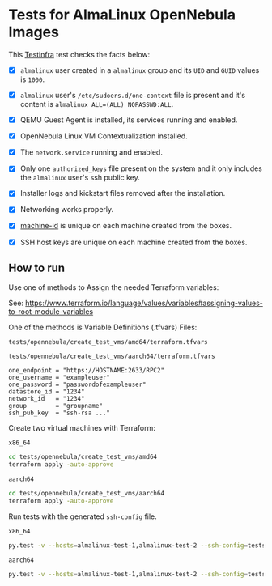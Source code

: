 # Tests for AlmaLinux OpenNebula Images

This [Testinfra](https://testinfra.readthedocs.io/) test checks the facts below:

- [x] `almalinux` user created in a `almalinux` group and its `UID` and `GUID` values is `1000`.
- [x] `almalinux` user's `/etc/sudoers.d/one-context` file is present and it's content is `almalinux ALL=(ALL) NOPASSWD:ALL`.
- [x] QEMU Guest Agent is installed, its services running and enabled.
- [x] OpenNebula Linux VM Contextualization installed.
- [x] The `network.service` running and enabled.
- [x] Only one `authorized_keys` file present on the system and it only includes the `almalinux` user's ssh public key.
- [x] Installer logs and kickstart files removed after the installation.
- [x] Networking works properly.
- [x] [machine-id](https://www.freedesktop.org/software/systemd/man/machine-id.html) is unique on each machine created from the boxes.
- [x] SSH host keys are unique on each machine created from the boxes.


## How to run
Use one of methods to Assign the needed Terraform variables:

See: https://www.terraform.io/language/values/variables#assigning-values-to-root-module-variables


One of the methods is Variable Definitions (.tfvars) Files:

`tests/opennebula/create_test_vms/amd64/terraform.tfvars`

`tests/opennebula/create_test_vms/aarch64/terraform.tfvars`
```hcl
one_endpoint = "https://HOSTNAME:2633/RPC2"
one_username = "exampleuser"
one_password = "passwordofexampleuser"
datastore_id = "1234"
network_id   = "1234"
group        = "groupname"
ssh_pub_key  = "ssh-rsa ..." 
```
Create two virtual machines with Terraform:

`x86_64`

```sh
cd tests/opennebula/create_test_vms/amd64
terraform apply -auto-approve
```

`aarch64`

```sh
cd tests/opennebula/create_test_vms/aarch64
terraform apply -auto-approve
```

Run tests with the generated `ssh-config` file.

`x86_64`

```sh
py.test -v --hosts=almalinux-test-1,almalinux-test-2 --ssh-config=tests/opennebula/create_test_vms/amd64/ssh-config test_opennebula.py
```

`aarch64`

```sh
py.test -v --hosts=almalinux-test-1,almalinux-test-2 --ssh-config=tests/opennebula/create_test_vms/aarch64/ssh-config test_opennebula.py
```
